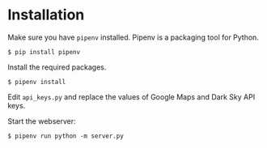 # Installation

Make sure you have `pipenv` installed. Pipenv is a packaging tool for Python.

```$ pip install pipenv```

Install the required packages.

```$ pipenv install```

Edit `api_keys.py` and replace the values of Google Maps and Dark Sky API keys.

Start the webserver:

```$ pipenv run python -m server.py```